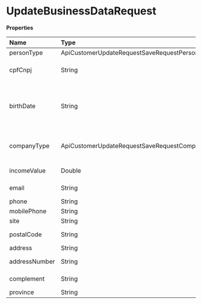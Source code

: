 # UpdateBusinessDataRequest

**Properties**

| Name          | Type                                           | Required | Description                                                  |
| :------------ | :--------------------------------------------- | :------- | :----------------------------------------------------------- |
| personType    | ApiCustomerUpdateRequestSaveRequestPersonType  | ❌       | Person Type                                                  |
| cpfCnpj       | String                                         | ❌       | CPF or CNPJ of the account owner                             |
| birthDate     | String                                         | ❌       | Birthday (Required if the information is from an individual) |
| companyType   | ApiCustomerUpdateRequestSaveRequestCompanyType | ❌       | Type of company (only when Legal Entity)                     |
| incomeValue   | Double                                         | ❌       | Billing/Monthly income                                       |
| email         | String                                         | ❌       | Account's email                                              |
| phone         | String                                         | ❌       | Telephone                                                    |
| mobilePhone   | String                                         | ❌       | Cell phone                                                   |
| site          | String                                         | ❌       | Web site                                                     |
| postalCode    | String                                         | ❌       | Address zip code                                             |
| address       | String                                         | ❌       | Public place                                                 |
| addressNumber | String                                         | ❌       | Address number                                               |
| complement    | String                                         | ❌       | Address complement                                           |
| province      | String                                         | ❌       | Neighborhood                                                 |

<!-- This file was generated by liblab | https://liblab.com/ -->
